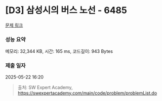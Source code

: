 # [D3] 삼성시의 버스 노선 - 6485 

[문제 링크](https://swexpertacademy.com/main/code/problem/problemDetail.do?contestProbId=AWczm7QaACgDFAWn) 

### 성능 요약

메모리: 32,344 KB, 시간: 165 ms, 코드길이: 943 Bytes

### 제출 일자

2025-05-22 16:20



> 출처: SW Expert Academy, https://swexpertacademy.com/main/code/problem/problemList.do